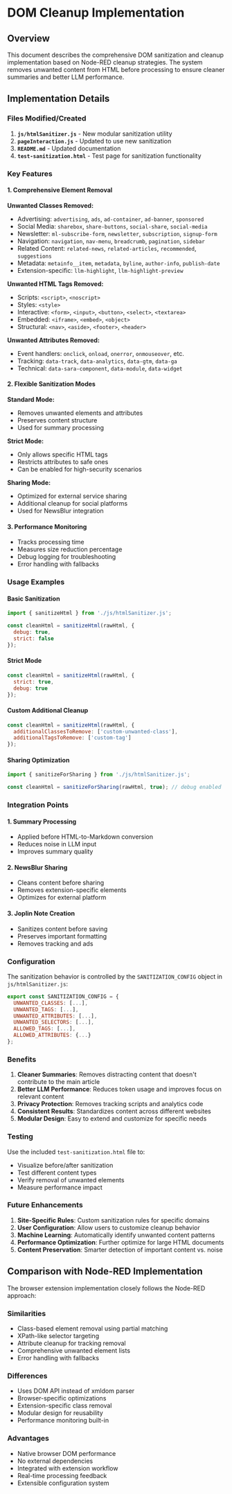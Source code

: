 # DOM Cleanup Implementation

## Overview

This document describes the comprehensive DOM sanitization and cleanup implementation based on Node-RED cleanup strategies. The system removes unwanted content from HTML before processing to ensure cleaner summaries and better LLM performance.

## Implementation Details

### Files Modified/Created

1. **`js/htmlSanitizer.js`** - New modular sanitization utility
2. **`pageInteraction.js`** - Updated to use new sanitization
3. **`README.md`** - Updated documentation
4. **`test-sanitization.html`** - Test page for sanitization functionality

### Key Features

#### 1. Comprehensive Element Removal

**Unwanted Classes Removed:**
- Advertising: `advertising`, `ads`, `ad-container`, `ad-banner`, `sponsored`
- Social Media: `sharebox`, `share-buttons`, `social-share`, `social-media`
- Newsletter: `ml-subscribe-form`, `newsletter`, `subscription`, `signup-form`
- Navigation: `navigation`, `nav-menu`, `breadcrumb`, `pagination`, `sidebar`
- Related Content: `related-news`, `related-articles`, `recommended`, `suggestions`
- Metadata: `metainfo__item`, `metadata`, `byline`, `author-info`, `publish-date`
- Extension-specific: `llm-highlight`, `llm-highlight-preview`

**Unwanted HTML Tags Removed:**
- Scripts: `<script>`, `<noscript>`
- Styles: `<style>`
- Interactive: `<form>`, `<input>`, `<button>`, `<select>`, `<textarea>`
- Embedded: `<iframe>`, `<embed>`, `<object>`
- Structural: `<nav>`, `<aside>`, `<footer>`, `<header>`

**Unwanted Attributes Removed:**
- Event handlers: `onclick`, `onload`, `onerror`, `onmouseover`, etc.
- Tracking: `data-track`, `data-analytics`, `data-gtm`, `data-ga`
- Technical: `data-sara-component`, `data-module`, `data-widget`

#### 2. Flexible Sanitization Modes

**Standard Mode:**
- Removes unwanted elements and attributes
- Preserves content structure
- Used for summary processing

**Strict Mode:**
- Only allows specific HTML tags
- Restricts attributes to safe ones
- Can be enabled for high-security scenarios

**Sharing Mode:**
- Optimized for external service sharing
- Additional cleanup for social platforms
- Used for NewsBlur integration

#### 3. Performance Monitoring

- Tracks processing time
- Measures size reduction percentage
- Debug logging for troubleshooting
- Error handling with fallbacks

### Usage Examples

#### Basic Sanitization
```javascript
import { sanitizeHtml } from './js/htmlSanitizer.js';

const cleanHtml = sanitizeHtml(rawHtml, {
  debug: true,
  strict: false
});
```

#### Strict Mode
```javascript
const cleanHtml = sanitizeHtml(rawHtml, {
  strict: true,
  debug: true
});
```

#### Custom Additional Cleanup
```javascript
const cleanHtml = sanitizeHtml(rawHtml, {
  additionalClassesToRemove: ['custom-unwanted-class'],
  additionalTagsToRemove: ['custom-tag']
});
```

#### Sharing Optimization
```javascript
import { sanitizeForSharing } from './js/htmlSanitizer.js';

const cleanHtml = sanitizeForSharing(rawHtml, true); // debug enabled
```

### Integration Points

#### 1. Summary Processing
- Applied before HTML-to-Markdown conversion
- Reduces noise in LLM input
- Improves summary quality

#### 2. NewsBlur Sharing
- Cleans content before sharing
- Removes extension-specific elements
- Optimizes for external platform

#### 3. Joplin Note Creation
- Sanitizes content before saving
- Preserves important formatting
- Removes tracking and ads

### Configuration

The sanitization behavior is controlled by the `SANITIZATION_CONFIG` object in `js/htmlSanitizer.js`:

```javascript
export const SANITIZATION_CONFIG = {
  UNWANTED_CLASSES: [...],
  UNWANTED_TAGS: [...],
  UNWANTED_ATTRIBUTES: [...],
  UNWANTED_SELECTORS: [...],
  ALLOWED_TAGS: [...],
  ALLOWED_ATTRIBUTES: {...}
};
```

### Benefits

1. **Cleaner Summaries**: Removes distracting content that doesn't contribute to the main article
2. **Better LLM Performance**: Reduces token usage and improves focus on relevant content
3. **Privacy Protection**: Removes tracking scripts and analytics code
4. **Consistent Results**: Standardizes content across different websites
5. **Modular Design**: Easy to extend and customize for specific needs

### Testing

Use the included `test-sanitization.html` file to:
- Visualize before/after sanitization
- Test different content types
- Verify removal of unwanted elements
- Measure performance impact

### Future Enhancements

1. **Site-Specific Rules**: Custom sanitization rules for specific domains
2. **User Configuration**: Allow users to customize cleanup behavior
3. **Machine Learning**: Automatically identify unwanted content patterns
4. **Performance Optimization**: Further optimize for large HTML documents
5. **Content Preservation**: Smarter detection of important content vs. noise

## Comparison with Node-RED Implementation

The browser extension implementation closely follows the Node-RED approach:

### Similarities
- Class-based element removal using partial matching
- XPath-like selector targeting
- Attribute cleanup for tracking removal
- Comprehensive unwanted element lists
- Error handling with fallbacks

### Differences
- Uses DOM API instead of xmldom parser
- Browser-specific optimizations
- Extension-specific class removal
- Modular design for reusability
- Performance monitoring built-in

### Advantages
- Native browser DOM performance
- No external dependencies
- Integrated with extension workflow
- Real-time processing feedback
- Extensible configuration system

